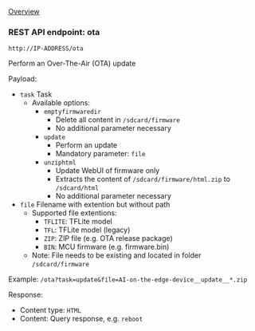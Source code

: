 [Overview](_OVERVIEW.md) 

### REST API endpoint: ota

`http://IP-ADDRESS/ota`


Perform an Over-The-Air (OTA) update


Payload:
- `task` Task
  - Available options:
    - `emptyfirmwaredir`
      - Delete all content in `/sdcard/firmware`
      - No additional parameter necessary
    - `update`
      - Perform an update
      - Mandatory parameter: `file` 
    - `unziphtml`
      - Update WebUI of firmware only
      - Extracts the content of `/sdcard/firmware/html.zip` to `/sdcard/html`
      - No additional parameter necessary
- `file` Filename with extention but without path
  - Supported file extentions:
    - `TFLITE`: TFLite model
    - `TFL`: TFLite model (legacy)
    - `ZIP`: ZIP file (e.g. OTA release package)
    - `BIN`: MCU firmware (e.g. firmware.bin)
  - Note: File needs to be existing and located in folder `/sdcard/firmware`
    
Example: `/ota?task=update&file=AI-on-the-edge-device__update__*.zip`


Response:
- Content type: `HTML`
- Content: Query response, e.g. `reboot`